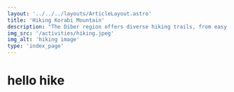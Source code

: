 ```yaml
---
layout: '../../../layouts/ArticleLayout.astro'
title: 'Hiking Korabi Mountain'
description: "The Diber region offers diverse hiking trails, from easy strolls through lush valleys to challenging treks up Korabi, there's a hike for every adventurer."
img_src: '/activities/hiking.jpeg'
img_alt: 'hiking image'
type: 'index_page'
---
```


# hello hike
